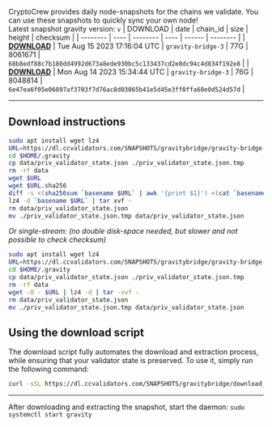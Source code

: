 CryptoCrew provides daily node-snapshots for the chains we validate. You can use these snapshots to quickly sync your own node!  
Latest snapshot gravity version: `v`
| DOWNLOAD | date | chain_id | size | height | checksum |
| -------- | ---- | -------- | ---- | ------ | -------- |
| **[DOWNLOAD](https://dl.ccvalidators.com/SNAPSHOTS/$CHAIN_NAME/gravity-bridge-3_8061671.tar.lz4)** | Tue Aug 15 2023 17:16:04 UTC | `gravity-bridge-3` | 77G | 8061671 | `68b8edf88c7b180dd4992d673a8ede930bc5c133437cd2e8dc94c4d834f192e8` |
| **[DOWNLOAD](https://dl.ccvalidators.com/SNAPSHOTS/$CHAIN_NAME/gravity-bridge-3_8048814.tar.lz4)** | Mon Aug 14 2023 15:34:44 UTC | `gravity-bridge-3` | 76G | 8048814 | `6e47ea6f05e06897af3703f7d76ac8d03065b41e5d45e3ff0ffa60e0d524d57d` |
 
---
## Download instructions
 
```sh
sudo apt install wget lz4
URL=https://dl.ccvalidators.com/SNAPSHOTS/gravitybridge/gravity-bridge-3_8061671.tar.lz4
cd $HOME/.gravity
cp data/priv_validator_state.json ./priv_validator_state.json.tmp
rm -rf data
wget $URL
wget $URL.sha256
diff -s <(sha256sum `basename $URL` | awk '{print $1}') <(cat `basename $URL`.sha256)
lz4 -d `basename $URL` | tar xvf -
rm data/priv_validator_state.json
mv ./priv_validator_state.json.tmp data/priv_validator_state.json
```
*Or single-stream: (no double disk-space needed, but slower and not possible to check checksum)*
```sh
sudo apt install wget lz4
URL=https://dl.ccvalidators.com/SNAPSHOTS/gravitybridge/gravity-bridge-3_8061671.tar.lz4
cd $HOME/.gravity
cp data/priv_validator_state.json ./priv_validator_state.json.tmp
rm -rf data
wget -O - $URL | lz4 -d | tar -xvf -
rm data/priv_validator_state.json
mv ./priv_validator_state.json.tmp data/priv_validator_state.json
```
## Using the download script
 
The download script fully automates the download and extraction process, while ensuring that your validator state is preserved. To use it, simply run the following command:
 
```sh
curl -sSL https://dl.ccvalidators.com/SNAPSHOTS/gravitybridge/download_snapshot.sh | bash
```
---
After downloading and extracting the snapshot, start the daemon: `sudo systemctl start gravity`
